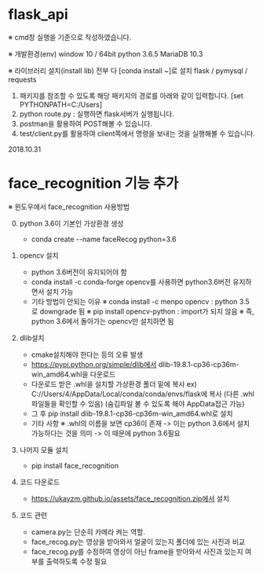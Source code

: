 # flask_api

※ cmd창 실행을 기준으로 작성하였습니다.

※ 개발환경(env)
    window 10 / 64bit
    python 3.6.5
    MariaDB 10.3

※ 라이브러리 설치(install lib)
    전부 다 [conda install ~]로 설치
    flask / pymysql / requests

1. 패키지를 참조할 수 있도록 해당 패키지의 경로를 아래와 같이 입력합니다.
    [set PYTHONPATH=C:/Users]
2. python route.py : 실행하면 flask서버가 실행됩니다.
3. postman을 활용하여 POST해볼 수 있습니다.
4. test/client.py를 활용하여 client쪽에서 명령을 보내는 것을 실행해볼 수 있습니다.

2018.10.31
# face_recognition 기능 추가

※ 윈도우에서 face_recognition 사용방법

0. python 3.6이 기본인 가상환경 생성
    - conda create --name faceRecog python=3.6

1. opencv 설치
    - python 3.6버전이 유지되어야 함
    - conda install -c conda-forge opencv를 사용하면 python3.6버전 유지하면서 설치 가능
    - 기타 방법이 안되는 이유
        ※ conda install -c menpo opencv : python 3.5로 downgrade 됨
        ※ pip install opencv-python : import가 되지 않음
        ※ 즉, python 3.6에서 돌아가는 opencv만 설치하면 됨

2. dlib설치
    - cmake설치해야 한다는 등의 오류 발생
    - https://pypi.python.org/simple/dlib에서 dlib-19.8.1-cp36-cp36m-win_amd64.whl을 다운로드
    - 다운로드 받은 .whl을 설치할 가상환경 폴더 밑에 복사
       ex)  C://Users/4/AppData/Local/conda/conda/envs/flask에 복사
              (다른 .whl파일들을 확인할 수 있음) 
              (숨김파일 볼 수 있도록 해야 AppData접근 가능)
    - 그 후 pip install dlib-19.8.1-cp36-cp36m-win_amd64.whl로 설치
    - 기타 사항
        ※ .whl의 이름을 보면 cp36이 존재 -> 이는 python 3.6에서 설치가능하다는 것을 의미 -> 이 때문에 python 3.6필요

3. 나머지 모듈 설치
    - pip install face_recognition

4. 코드 다운로드
    - https://ukayzm.github.io/assets/face_recognition.zip에서 설치

5. 코드 관련
    - camera.py는 단순히 카메라 켜는 역할.
    - face_recog.py는 영상을 받아와서 얼굴이 있는지 폴더에 있는 사진과 비교
    - face_recog.py를 수정하여 영상이 아닌 frame을 받아와서 사진과 있는지 여부를 출력하도록 수정 필요
